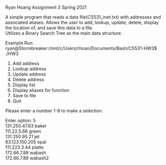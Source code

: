 Ryan Hoang
Assignment 3
Spring 2021

A simple program that reads a data file(CS531_inet.txt) with addresses and associated aliases.
Allows the user to add, lookup, update, delete, display the location of,
and save this data to a file. \
Utilizes a Binary Search Tree as the main data structure.

Example Run: \
ryan@Stormbreaker:/mnt/c/Users/rhoan/Documents/Bash/CS531-HW3$ ./HW3 

1) Add address 
2) Lookup address 
3) Update address 
4) Delete address 
5) Display list 
6) Display aliases for function 
7) Save to file 
8) Quit 

Please enter a number 1-8 to make a selection. 

Enter option: 5 \
131.250.47.63 baker \
111.22.5.66 green \
131.250.95.21 jet \
83.123.150.205 opal \
111.223.3.44 platte \
172.66.7.88 wabash \
172.66.7.89 wabash2 
